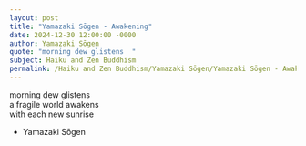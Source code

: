 ```yaml
---
layout: post
title: "Yamazaki Sōgen - Awakening"
date: 2024-12-30 12:00:00 -0000
author: Yamazaki Sōgen
quote: "morning dew glistens  "
subject: Haiku and Zen Buddhism
permalink: /Haiku and Zen Buddhism/Yamazaki Sōgen/Yamazaki Sōgen - Awakening
---
```


morning dew glistens  
a fragile world awakens  
with each new sunrise  


- Yamazaki Sōgen
